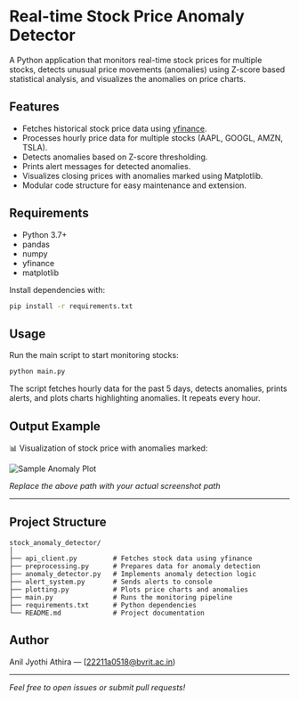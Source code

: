 
# Real-time Stock Price Anomaly Detector

A Python application that monitors real-time stock prices for multiple stocks, detects unusual price movements (anomalies) using Z-score based statistical analysis, and visualizes the anomalies on price charts.


## Features

- Fetches historical stock price data using [yfinance](https://github.com/ranaroussi/yfinance).
- Processes hourly price data for multiple stocks (AAPL, GOOGL, AMZN, TSLA).
- Detects anomalies based on Z-score thresholding.
- Prints alert messages for detected anomalies.
- Visualizes closing prices with anomalies marked using Matplotlib.
- Modular code structure for easy maintenance and extension.


## Requirements

- Python 3.7+
- pandas
- numpy
- yfinance
- matplotlib

Install dependencies with:

```bash
pip install -r requirements.txt
````


## Usage

Run the main script to start monitoring stocks:

```bash
python main.py
```

The script fetches hourly data for the past 5 days, detects anomalies, prints alerts, and plots charts highlighting anomalies. It repeats every hour.


## Output Example



📊 Visualization of stock price with anomalies marked:

![Sample Anomaly Plot](./screenshots/anomaly_plot_aapl.png)

*Replace the above path with your actual screenshot path*

---

## Project Structure

```
stock_anomaly_detector/
│
├── api_client.py         # Fetches stock data using yfinance
├── preprocessing.py      # Prepares data for anomaly detection
├── anomaly_detector.py   # Implements anomaly detection logic
├── alert_system.py       # Sends alerts to console
├── plotting.py           # Plots price charts and anomalies
├── main.py               # Runs the monitoring pipeline
├── requirements.txt      # Python dependencies
└── README.md             # Project documentation
```



## Author

Anil Jyothi Athira — [22211a0518@bvrit.ac.in)

---

*Feel free to open issues or submit pull requests!*

```

